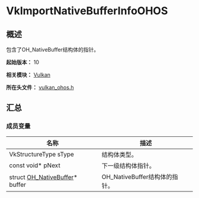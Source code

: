 # VkImportNativeBufferInfoOHOS

<!--Kit: ArkGraphics 2D-->
<!--Subsystem: Graphic-->
<!--Owner: @andrew1993-->
<!--Designer: @ext4FAT1->
<!--Tester: @nobuggers-->
<!--Adviser: @ge-yafang-->

## 概述

包含了OH_NativeBuffer结构体的指针。

**起始版本：** 10

**相关模块：** [Vulkan](capi-vulkan.md)

**所在头文件：** [vulkan_ohos.h](capi-vulkan-ohos-h.md)

## 汇总

### 成员变量

| 名称                                 | 描述 |
|------------------------------------| -- |
| VkStructureType sType              | 结构体类型。 |
| const void* pNext                  | 下一级结构体指针。 |
| struct [OH_NativeBuffer](capi-vulkan-oh-nativebuffer.md)* buffer | OH_NativeBuffer结构体的指针。 |


